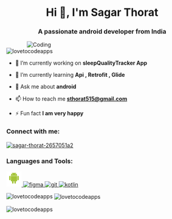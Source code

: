 <h1 align="center">Hi 👋, I'm Sagar Thorat</h1>
<h3 align="center">A passionate android developer from India</h3>
<img align="right" alt="Coding" width="450" src="https://cdn.dribbble.com/users/1118376/screenshots/3604186/media/522522daf8b5c0871a2cd66d0f423919.gif">

<p align="left"> <img src="https://komarev.com/ghpvc/?username=lovetocodeapps&label=Profile%20views&color=0e75b6&style=flat" alt="lovetocodeapps" /> </p>

- 🔭 I’m currently working on **sleepQualityTracker App**

- 🌱 I’m currently learning **Api , Retrofit , Glide**

- 💬 Ask me about **android**

- 📫 How to reach me **sthorat515@gmail.com**

- ⚡ Fun fact **I am very happy**

<h3 align="left">Connect with me:</h3>
<p align="left">
<a href="https://linkedin.com/in/sagar-thorat-2657051a2" target="blank"><img align="center" src="https://raw.githubusercontent.com/rahuldkjain/github-profile-readme-generator/master/src/images/icons/Social/linked-in-alt.svg" alt="sagar-thorat-2657051a2" height="30" width="40" /></a>
</p>

<h3 align="left">Languages and Tools:</h3>
<p align="left"> <a href="https://developer.android.com" target="_blank" rel="noreferrer"> <img src="https://raw.githubusercontent.com/devicons/devicon/master/icons/android/android-original-wordmark.svg" alt="android" width="40" height="40"/> </a> <a href="https://www.figma.com/" target="_blank" rel="noreferrer"> <img src="https://www.vectorlogo.zone/logos/figma/figma-icon.svg" alt="figma" width="40" height="40"/> </a> <a href="https://git-scm.com/" target="_blank" rel="noreferrer"> <img src="https://www.vectorlogo.zone/logos/git-scm/git-scm-icon.svg" alt="git" width="40" height="40"/> </a> <a href="https://kotlinlang.org" target="_blank" rel="noreferrer"> <img src="https://www.vectorlogo.zone/logos/kotlinlang/kotlinlang-icon.svg" alt="kotlin" width="40" height="40"/> </a> </p>

<p><img align="left" src="https://github-readme-stats.vercel.app/api/top-langs?username=lovetocodeapps&show_icons=true&locale=en&layout=compact" alt="lovetocodeapps" /></p>

<p>&nbsp;<img align="center" src="https://github-readme-stats.vercel.app/api?username=lovetocodeapps&show_icons=true&locale=en" alt="lovetocodeapps" /></p>

<p><img align="center" src="https://github-readme-streak-stats.herokuapp.com/?user=lovetocodeapps&" alt="lovetocodeapps" /></p>
